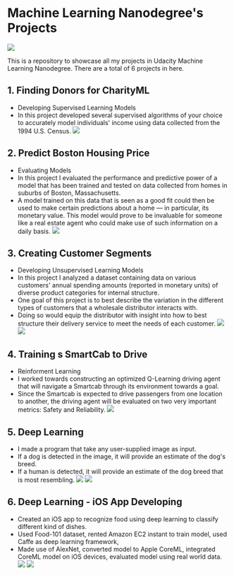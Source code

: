 # Machine Learning Nanodegree's Projects
![](images/Udacity.png)

This is a repository to showcase all my projects in Udacity Machine Learning Nanodegree. There are a total of 6 projects in here.


## 1. Finding Donors for CharityML
- Developing Supervised Learning Models
-  In this project developed several supervised algorithms of your choice to accurately model individuals' income using data collected from the 1994 U.S. Census.
![](images/project1.png)


## 2. Predict Boston Housing Price
- Evaluating Models
- In this project I evaluated the performance and predictive power of a model that has been trained and tested on data collected from homes in suburbs of Boston, Massachusetts. 
- A model trained on this data that is seen as a good fit could then be used to make certain predictions about a home — in particular, its monetary value. This model would prove to be invaluable for someone like a real estate agent who could make use of such information on a daily basis.
![](images/project2.png)


## 3. Creating Customer Segments
- Developing Unsupervised Learning Models
- In this project I analyzed a dataset containing data on various customers' annual spending amounts (reported in monetary units) of diverse product categories for internal structure. 
- One goal of this project is to best describe the variation in the different types of customers that a wholesale distributor interacts with.
- Doing so would equip the distributor with insight into how to best structure their delivery service to meet the needs of each customer.
![](images/project3-1.png)
![](images/project3-2.png)


## 4. Training s SmartCab to Drive
- Reinforment Learning
- I worked towards constructing an optimized Q-Learning driving agent that will navigate a Smartcab through its environment towards a goal. 
- Since the Smartcab is expected to drive passengers from one location to another, the driving agent will be evaluated on two very important metrics: Safety and Reliability.
![](images/project4.png)

## 5. Deep Learning
- I made a program that take any user-supplied image as input. 
- If a dog is detected in the image, it will provide an estimate of the dog's breed. 
- If a human is detected, it will provide an estimate of the dog breed that is most resembling.
![](images/project5-1.png)
![](images/project5-2.png)


## 6. Deep Learning - iOS App Developing
- Created an iOS app to recognize food using deep learning to classify different kind of dishes.
- Used Food-101 dataset, rented Amazon EC2 instant to train model, used Caffe as deep learning framework,
- Made use of AlexNet, converted model to Apple CoreML, integrated CoreML model on iOS devices, evaluated model using real world data.
![](images/project6-2.png)
![](images/project6-1.png)

